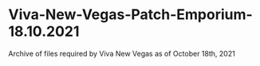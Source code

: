 # Viva-New-Vegas-Patch-Emporium-18.10.2021
Archive of files required by Viva New Vegas as of October 18th, 2021
